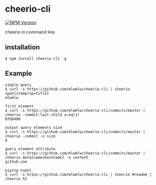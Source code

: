 cheerio-cli
===========
[![NPM Version][npm-image]][npm-url]

cheerio in command line

installation
-----------
    $ npm install cheerio-cli -g
    
Example 
-----------
    simple query 
    $ curl -s https://github.com/mlwmlw/cheerio-cli | cheerio span[itemprop=title]
    mlwmlw

    first element
    $ curl -s https://github.com/mlwmlw/cheerio-cli/commits/master | cheerio .commit:last-child a:eq(1)
    07b0406

    output query elements size
    $ curl -s https://github.com/mlwmlw/cheerio-cli/commits/master | cheerio .commit -o size
    6

    query element attribute
    $ curl -s https://github.com/mlwmlw/cheerio-cli/commits/master | cheerio meta[name=hostname] -a content
    github.com	
 
    piping ouput
    $ curl -s https://github.com/mlwmlw/cheerio-cli | cheerio #readme | cheerio h2
 
[npm-image]: https://img.shields.io/npm/v/cheerio-cli.svg?style=flat
[npm-url]: https://npmjs.org/package/cheerio-cli
